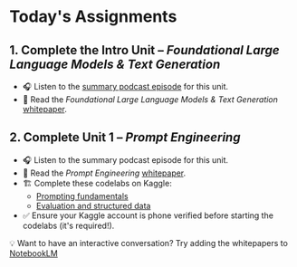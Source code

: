 # Today's Assignments

## 1. Complete the Intro Unit – *Foundational Large Language Models & Text Generation*
- 🎧 Listen to the [summary podcast episode](https://www.youtube.com/watch?v=Na3O4Pkbp-U&list=PLqFaTIg4myu_yKJpvF8WE2JfaG5kGuvoE&index=2&ab_channel=Kaggle) for this unit.
- 📖 Read the *Foundational Large Language Models & Text Generation* [whitepaper](https://github.com/helloboyn/GenAI-Workout/blob/main/Gen%20AI%20Kaggle/1.%20Google%20Foundational%20LLM%20%26%20Text%20Generation.pdf).

## 2. Complete Unit 1 – *Prompt Engineering*
- 🎧 Listen to the summary podcast episode for this unit.
- 📖 Read the *Prompt Engineering* [whitepaper](https://github.com/helloboyn/GenAI-Workout/blob/main/Gen%20AI%20Kaggle/2.%20Google%20Prompt%20Engineering.pdf).
- 🏗️ Complete these codelabs on Kaggle:
  - [Prompting fundamentals](https://www.kaggle.com/code/markishere/day-1-prompting)
  - [Evaluation and structured data](https://www.kaggle.com/code/markishere/day-1-evaluation-and-structured-output)
- ✅ Ensure your Kaggle account is phone verified before starting the codelabs (it's required!).

💡 Want to have an interactive conversation? Try adding the whitepapers to [NotebookLM](https://notebooklm.google/)
